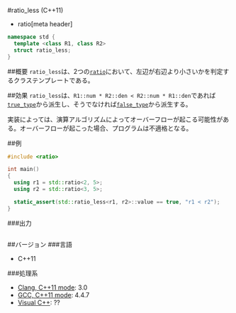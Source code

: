 #ratio_less (C++11)
* ratio[meta header]

```cpp
namespace std {
  template <class R1, class R2>
  struct ratio_less;
}
```

##概要
`ratio_less`は、2つの[`ratio`](./ratio.md)において、左辺が右辺より小さいかを判定するクラステンプレートである。


##効果
`ratio_less`は、`R1::num * R2::den < R2::num * R1::den`であれば[`true_type`](/reference/type_traits/integral_constant-true_type-false_type.md)から派生し、そうでなければ[`false_type`](/reference/type_traits/integral_constant-true_type-false_type.md)から派生する。

実装によっては、演算アルゴリズムによってオーバーフローが起こる可能性がある。オーバーフローが起こった場合、プログラムは不適格となる。


##例
```cpp
#include <ratio>

int main()
{
  using r1 = std::ratio<2, 5>;
  using r2 = std::ratio<3, 5>;

  static_assert(std::ratio_less<r1, r2>::value == true, "r1 < r2");
}
```

###出力
```
```

##バージョン
###言語
- C++11

###処理系
- [Clang, C++11 mode](/implementation.md#clang): 3.0
- [GCC, C++11 mode](/implementation.md#gcc): 4.4.7
- [Visual C++](/implementation.md#visual_cpp): ??


